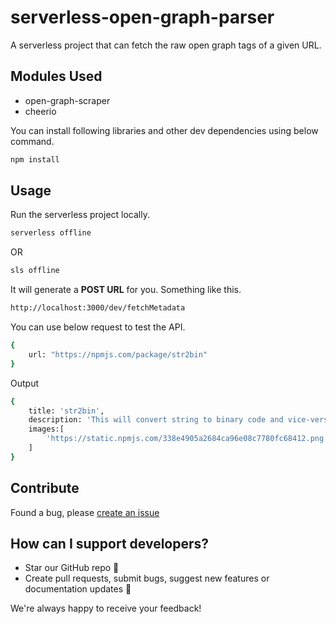 # serverless-open-graph-parser

A serverless project that can fetch the raw open graph tags of a given URL.

## Modules Used

- open-graph-scraper
- cheerio

You can install following libraries and other dev dependencies using below command.

```bash
npm install
```

## Usage

Run the serverless project locally.

```bash
serverless offline
```
OR
```bash
sls offline
```

It will generate a **POST URL** for you. Something like this.
```bash
http://localhost:3000/dev/fetchMetadata 
```

You can use below request to test the API.
```bash
{
    url: "https://npmjs.com/package/str2bin"
}
```

Output
```bash
{ 
    title: 'str2bin',
    description: 'This will convert string to binary code and vice-versa.',
    images:[ 
        'https://static.npmjs.com/338e4905a2684ca96e08c7780fc68412.png' 
    ] 
}
```
## Contribute
Found a bug, please [create an issue](https://github.com/s-faisal/serverless-open-graph-parser/issues/new)

## How can I support developers?

- Star our GitHub repo 🌟
- Create pull requests, submit bugs, suggest new features or documentation updates 🔧

We're always happy to receive your feedback!
